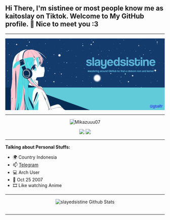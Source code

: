 <!-- Your title -->
## Hi There, I'm sistinee or most people know me as kaitoslay on Tiktok. Welcome to My GitHub profile. 👋 Nice to meet you :3 
---
<img align="center" src="https://raw.githubusercontent.com/slayedkaito/slayedkaito/main/New%20Project%204%20%5B147245F%5D.png" width="1100"/>

---
<p align="center"> <img src="https://komarev.com/ghpvc/?username=slayedsistine&label=Profile%20views&color=0e75b6&style=flat" alt="Mikazuuu07" /> </p>
<p align="center">
<a href="https://github.com/slayedsistine"> <img src="https://img.shields.io/badge/-Github-000?style=flat&logo=Github&logoColor=white" /></a>
<a href="https://gathanalfarabi@protonmail.com"> <img src="https://img.shields.io/badge/-Gmail-c14438?style=flat&logo=Gmail&logoColor=white" /></a>

---
<!-- Talking about you -->
**Talking about Personal Stuffs:**

- 🌍 Country Indonesia
- 📫 [Telegram](https://t.me/kaitobocchi)
- 💻 Arch User
- 🎉 Oct 25 2007
- 🎞️ Like watching Anime
	
---

<div align="center">
  <img src="https://github-readme-stats.vercel.app/api?username=slayedsistine&show_icons=true&theme=dracula" alt="slayedsistine Github Stats">
  <br><br>

---
